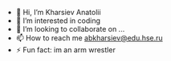 - 👋 Hi, I’m Kharsiev Anatolii
- 👀 I’m interested in coding
- 💞️ I’m looking to collaborate on ...
- 📫 How to reach me abkharsiev@edu.hse.ru
- ⚡ Fun fact: im an arm wrestler

<!---
SHOPIQQ/SHOPIQQ is a ✨ special ✨ repository because its `README.md` (this file) appears on your GitHub profile.
You can click the Preview link to take a look at your changes.
--->
